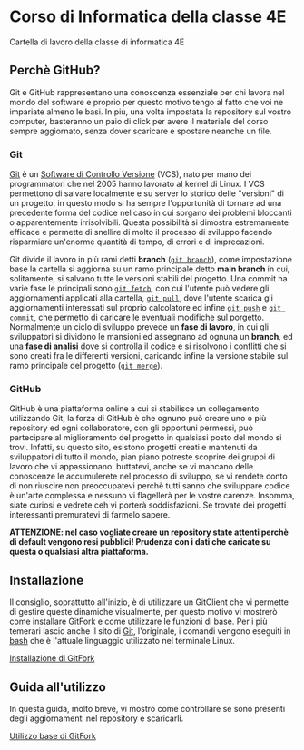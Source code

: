 # Corso di Informatica della classe 4E
Cartella di lavoro della classe di informatica 4E

## Perchè GitHub?
Git e GitHub rappresentano una conoscenza essenziale per chi lavora nel mondo del software e proprio per questo motivo tengo al fatto che voi ne impariate almeno le basi. In più, una volta impostata la repository sul vostro computer, basteranno un paio di click per avere il materiale del corso sempre aggiornato, senza dover scaricare e spostare neanche un file. 

### Git
[Git](https://en.wikipedia.org/wiki/Git) è un [Software di Controllo Versione](https://it.wikipedia.org/wiki/Controllo_versione) (VCS), nato per mano dei programmatori che nel 2005 hanno lavorato al kernel di Linux. I VCS permettono di salvare localmente e su server lo storico delle "versioni" di un progetto, in questo modo si ha sempre l'opportunità di tornare ad una precedente forma del codice nel caso in cui sorgano dei problemi bloccanti o apparentemente irrisolvibili. 
Questa possibilità si dimostra estremamente efficace e permette di snellire di molto il processo di sviluppo facendo risparmiare un'enorme quantità di tempo, di errori e di imprecazioni. 

Git divide il lavoro in più rami detti **branch** ([```git branch```](https://git-scm.com/docs/git-branch)), come impostazione base la cartella si aggiorna su un ramo principale detto **main branch** in cui, solitamente, si salvano tutte le versioni stabili del progetto.
Una commit ha varie fase le principali sono [```git fetch```](https://git-scm.com/docs/git-fetch), con cui l'utente può vedere gli aggiornamenti applicati alla cartella, [```git pull```](https://www.git-scm.com/docs/git-pull), dove l'utente scarica gli aggiornamenti interessati sul proprio calcolatore ed infine [```git push```](https://git-scm.com/docs/git-push) e  [```git commit```](https://git-scm.com/docs/git-commit), che permetto di caricare le eventuali modifiche sul porgetto.
Normalmente un ciclo di sviluppo prevede un **fase di lavoro**, in cui gli sviluppatori si dividono le mansioni ed assegnano ad ognuna un **branch**, ed una **fase di analisi** dove si controlla il codice e si risolvono i conflitti che si sono creati fra le differenti versioni, caricando infine la versione stabile sul ramo principale del progetto ([```git merge```](https://git-scm.com/docs/git-merge)).

### GitHub
GitHub è una piattaforma online a cui si stabilisce un collegamento utilizzando Git, la forza di GitHub è che ognuno può creare uno o più repository ed ogni collaboratore, con gli opportuni permessi, può partecipare al miglioramento del progetto in qualsiasi posto del mondo si trovi. Infatti, su questo sito, esistono progetti creati e mantenuti da sviluppatori di tutto il mondo, pian piano potreste scoprire dei gruppi di lavoro che vi appassionano: buttatevi, anche se vi mancano delle conoscenze le accumulerete nel processo di sviluppo, se vi rendete conto di non riuscire non preoccupatevi perchè tutti sanno che sviluppare codice è un'arte complessa e nessuno vi flagellerà per le vostre carenze. Insomma, siate curiosi e vedrete ceh vi porterà soddisfazioni.
Se trovate dei progetti interessanti premuratevi di farmelo sapere.

**ATTENZIONE: nel caso vogliate creare un repository state attenti perchè di default vengono resi pubblici! Prudenza con i dati che caricate su questa o qualsiasi altra piattaforma.**

## Installazione
Il consiglio, soprattutto all'inizio, è di utilizzare un GitClient che vi permette di gestire queste dinamiche visualmente, per questo motivo vi mostrerò come installare GitFork e come utilizzare le funzioni di base. 
Per i più temerari lascio anche il sito di [Git](https://gitforwindows.org/), l'originale, i comandi vengono eseguiti in [bash](https://it.wikipedia.org/wiki/Bash) che è l'attuale linguaggio utilizzato nel terminale Linux.

[Installazione di GitFork](../../wiki/Installazione-di-GitFork)

## Guida all'utilizzo
In questa guida, molto breve, vi mostro come controllare se sono presenti degli aggiornamenti nel repository e scaricarli.

[Utilizzo base di GitFork](../../wiki/Guida-all'utilizzo-di-base-di-GitFork)
